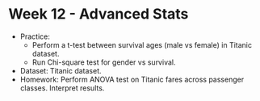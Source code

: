 # Week 12 - Advanced Stats
- Practice:
    - Perform a t-test between survival ages (male vs female) in Titanic dataset.
    - Run Chi-square test for gender vs survival.
- Dataset: Titanic dataset.
- Homework: Perform ANOVA test on Titanic fares across passenger classes. Interpret results.